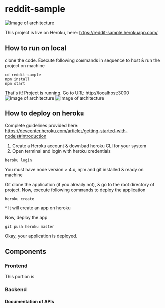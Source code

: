 # reddit-sample
![Image of architecture](http://bshukla.com/images/reddit-sample-arch1.png)

This project is live on Heroku, here: https://reddit-sample.herokuapp.com/ 


## How to run on local
clone the code.
Execute following commands in sequence to host & run the project on machine 
```
cd reddit-sample
npm install
npm start
```
That's it! Project is running.
Go to URL: http://localhost:3000
![Image of architecture](http://bshukla.com/images/reddit-sample-UI-1.png)
![Image of architecture](http://bshukla.com/images/reddit-sample-UI2.png)

## How to deploy on heroku
Complete guidelines provided here: https://devcenter.heroku.com/articles/getting-started-with-nodejs#introduction
1. Create a Heroku account & download heroku CLI for your system
2. Open terminal and login with heroku credentials
```
heroku login
```
You must have node version > 4.x, npm and git installed & ready on machine


Git clone the application (if you already  not), & go to the root directory of project.
Now, execute following commands to deploy the application
```
heroku create
```
^ It will create an app on heroku

Now, deploy the app
```
git push heroku master
```

Okay, your application is deployed.




## Components
### Frontend
This portion is
### Backend


#### Documentation of APIs


